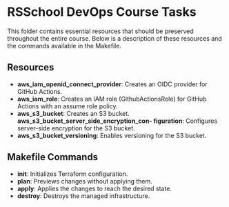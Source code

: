 # RSSchool DevOps Course Tasks

This folder contains essential resources that should be preserved throughout the entire course. Below is a description of these resources and the commands available in the Makefile.

## Resources

- **aws_iam_openid_connect_provider**: Creates an OIDC provider for GitHub Actions.
- **aws_iam_role**: Creates an IAM role (GithubActionsRole) for GitHub Actions with an assume role policy.
- **aws_s3_bucket**: Creates an S3 bucket.
**aws_s3_bucket_server_side_encryption_con- figuration**: Configures server-side encryption for the S3 bucket.
- **aws_s3_bucket_versioning**: Enables versioning for the S3 bucket.

## Makefile Commands

- **init**: Initializes Terraform configuration.
- **plan**: Previews changes without applying them.
- **apply**: Applies the changes to reach the desired state.
- **destroy**: Destroys the managed infrastructure.
